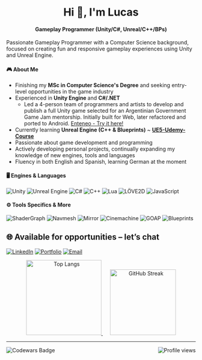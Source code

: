 <!--<p align="center">
  <img src="https://your-link/banner.gif" alt="Banner" width="100%">
</p>-->

<h1 align="center">Hi 👋, I'm Lucas</h1>
<h4 align="center">Gameplay Programmer (Unity/C#, Unreal/C++/BPs) </h4>

Passionate Gameplay Programmer with a Computer Science background, focused on creating fun and responsive gameplay experiences using Unity and Unreal Engine.


#### 🎮 About Me
- Finishing my <b>MSc in Computer Science's Degree</b> and seeking entry-level opportunities in the game industry
- Experienced in <b> Unity Engine  </b> and <b> C#/.NET </b>
  - Led a 4-person team of programmers and artists to develop and publish a full Unity game selected for an Argentinian Government Game Jam mentorship. Initially built for Web, later refactored and ported to Android. [Enteneo - Try it here!](https://racmoonstudios.itch.io/enteneo)
- Currently learning <b>Unreal Engine (C++ & Blueprints)</b> ~ **[UE5-Udemy-Course](https://github.com/lmalvarez13/UE5-Gamedev.tv-Course)** 
- Passionate about game development and programming
- Actively developing personal projects, continually expanding my knowledge of new engines, tools and languages
- Fluency in both English and Spanish, learning German at the moment 
<!-- Challenge driven spirit who enjoys finding elegant, efficient solutions that enhance player's game experience !-->
<!-- Seeking a role in the game industry--> 


#### 🖥️ Engines & Languages

![Unity](https://img.shields.io/badge/Unity-100000?style=for-the-badge&logo=unity&logoColor=white)
![Unreal Engine](https://img.shields.io/badge/Unreal-0E1128?style=for-the-badge&logo=unrealengine&logoColor=white)
![C#](https://img.shields.io/badge/C%23-239120?style=for-the-badge&logo=c-sharp&logoColor=white)
![C++](https://img.shields.io/badge/C++-00599C?style=for-the-badge&logo=cplusplus&logoColor=white)
![Lua](https://img.shields.io/badge/Lua-2C2D72?style=for-the-badge&logo=lua&logoColor=white)
![LÖVE2D](https://img.shields.io/badge/LÖVE2D-1a1a1a?style=for-the-badge&logo=love&logoColor=ff66cc)
![JavaScript](https://img.shields.io/badge/JavaScript-F7DF1E?style=for-the-badge&logo=javascript&logoColor=black)

#### ⚙️ Tools Specifics & More

![ShaderGraph](https://img.shields.io/badge/ShaderGraph-100000?style=for-the-badge&logo=unity&logoColor=white)
![Navmesh](https://img.shields.io/badge/NavMesh-100000?style=for-the-badge&logo=unity&logoColor=white)
![Mirror](https://img.shields.io/badge/Mirror-100000?style=for-the-badge&logo=unity&logoColor=white)
![Cinemachine](https://img.shields.io/badge/Cinemachine-100000?style=for-the-badge&logo=unity&logoColor=white)
![GOAP](https://img.shields.io/badge/GOAP-100000?style=for-the-badge&logo=unity&logoColor=white)
![Blueprints](https://img.shields.io/badge/Blueprints-0E1128?style=for-the-badge&logo=unrealengine&logoColor=white)


<!--
#### 💡 Additional Knowledge & Tools
![Assembly](https://img.shields.io/badge/Assembly-525252?style=for-the-badge&logo=gnu&logoColor=white)
![Python](https://img.shields.io/badge/Python-3776AB?style=for-the-badge&logo=python&logoColor=white)
![WebGL](https://img.shields.io/badge/WebGL-990000?style=for-the-badge&logo=webgl&logoColor=white)
![Docker](https://img.shields.io/badge/Docker-2496ED?style=for-the-badge&logo=docker&logoColor=white)
![Scrum / Agile](https://img.shields.io/badge/Scrum%20%2F%20Agile-6DB33F?style=for-the-badge&logo=jira&logoColor=white)
-->
<!--
#### 🌐 Contact me 
[![LinkedIn](https://img.shields.io/badge/LinkedIn-Connect-blue?style=for-the-badge&logo=linkedin)](https://linkedin.com/in/yourprofile)
[![Portfolio](https://img.shields.io/badge/Portfolio-Visit-1abc9c?style=for-the-badge)](https://yourportfolio.com)
[![Itch.io](https://img.shields.io/badge/Itch.io-Games-FA5C5C?style=for-the-badge&logo=itch.io)](https://yourname.itch.io)
[![Email](https://img.shields.io/badge/Email-Contact-EA4335?style=for-the-badge&logo=gmail)](mailto:youremail@example.com)
-->

<!--
---

### 🎮 Playable Projects

#### 🕹️ *Project Name* – Unity (C#)  
<a href="https://github.com/YourRepoName">
  <img src="https://github.com/YourRepoName/blob/main/Docs/Gameplay.gif" width="600"/>
</a>

Developed and published a complete Unity game as team lead in a 4-person group during an Argentinian Government Game Jam.  
Selected for a 6-month mentorship and later refactored and ported the project from WebGL to Android.

> **Role:** Lead Programmer  
> **Focus Areas:** Gameplay systems, team coordination, optimization, Android deployment  
> **Tech:** Unity, C#, Timeline, Cinemachine, NavMesh, Shader Graph

--- 

-->

<h2 align="left"> 🌐 Available for opportunities – let’s chat </h2>

[![LinkedIn](https://img.shields.io/badge/LinkedIn-blue?style=for-the-badge&logo=linkedin)](https://www.linkedin.com/in/alvarezlm/)
[![Portfolio](https://img.shields.io/badge/Github.io-1abc9c?style=for-the-badge&logo=github)](https://lmalvarez13.github.io)
[![Email](https://img.shields.io/badge/Email-EA4335?style=for-the-badge&logo=gmail&logoColor=white)](mailto:lucas.alvarez1305@gmail.com)
<!-- [![Itch.io](https://img.shields.io/badge/Itch.io-Games-FA5C5C?style=for-the-badge&logo=itch.io)](https://yourname.itch.io) -->

<p align="center">
   <a href="https://github.com/anuraghazra/github-readme-stats">
    <img
      src="https://github-readme-stats.vercel.app/api/top-langs/?username=lmalvarez13&layout=compact&langs_count=8&hide_border=true&theme=dark"
      alt="Top Langs"
      height="200"
    />
  </a>
  &nbsp;&nbsp;&nbsp;&nbsp;
  <a href="https://github.com/DenverCoder1/github-readme-streak-stats">
    <img
      src="https://streak-stats.demolab.com?user=lmalvarez13&hide_border=true&theme=dark"
      alt="GitHub Streak"
      height="175"
    />
  </a>
</p>

---

<p align="right"> 
  <a href="https://www.codewars.com/users/HollTZ/stats">
    <img 
      src="https://img.shields.io/badge/Codewars-HollTZ-red?logo=codewars&logoColor=white" 
      alt="Codewars Badge" 
      align="left" 
    />
  </a>
  <img
    src="https://komarev.com/ghpvc/?username=lmalvarez13&label=Profile%20views&color=0e75b6&style=flat"
    alt="Profile views"
  />
</p>
<!-- ![Profile views](https://komarev.com/ghpvc/?username=lmalvarez13&label=Profile%20views&color=0e75b6&style=flat) -->
<!--
<p align="left">
  <a href="https://linkedin.com/in/yourusername"><img src="https://skillicons.dev/icons?i=linkedin" /></a>
  <a href="https://yourportfolio.com"><img src="https://skillicons.dev/icons?i=github" /></a>
</p> -->

